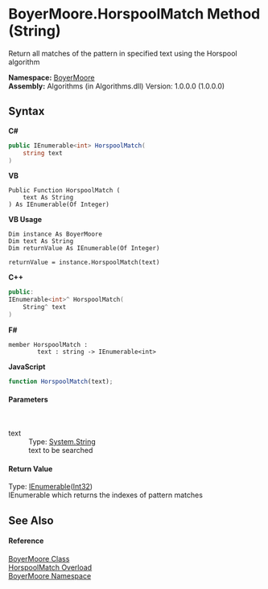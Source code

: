 # BoyerMoore.HorspoolMatch Method (String)
 

Return all matches of the pattern in specified text using the Horspool algorithm

**Namespace:**&nbsp;<a href="71aac8e1-3159-96a7-d7cc-16f841dec445">BoyerMoore</a><br />**Assembly:**&nbsp;Algorithms (in Algorithms.dll) Version: 1.0.0.0 (1.0.0.0)

## Syntax

**C#**<br />
``` C#
public IEnumerable<int> HorspoolMatch(
	string text
)
```

**VB**<br />
``` VB
Public Function HorspoolMatch ( 
	text As String
) As IEnumerable(Of Integer)
```

**VB Usage**<br />
``` VB Usage
Dim instance As BoyerMoore
Dim text As String
Dim returnValue As IEnumerable(Of Integer)

returnValue = instance.HorspoolMatch(text)
```

**C++**<br />
``` C++
public:
IEnumerable<int>^ HorspoolMatch(
	String^ text
)
```

**F#**<br />
``` F#
member HorspoolMatch : 
        text : string -> IEnumerable<int> 

```

**JavaScript**<br />
``` JavaScript
function HorspoolMatch(text);
```


#### Parameters
&nbsp;<dl><dt>text</dt><dd>Type: <a href="http://msdn2.microsoft.com/en-us/library/s1wwdcbf" target="_blank">System.String</a><br />text to be searched</dd></dl>

#### Return Value
Type: <a href="http://msdn2.microsoft.com/en-us/library/9eekhta0" target="_blank">IEnumerable</a>(<a href="http://msdn2.microsoft.com/en-us/library/td2s409d" target="_blank">Int32</a>)<br />IEnumerable which returns the indexes of pattern matches

## See Also


#### Reference
<a href="96315529-98e0-e49f-22ac-1994c21731a6">BoyerMoore Class</a><br /><a href="df75d562-eb6c-2f6b-a874-280b766ee7a3">HorspoolMatch Overload</a><br /><a href="71aac8e1-3159-96a7-d7cc-16f841dec445">BoyerMoore Namespace</a><br />